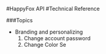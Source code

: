 #HappyFox API 
#Technical Reference


###Topics

* Branding and personalizing
	1. Change account password
	2. Change Color Se

